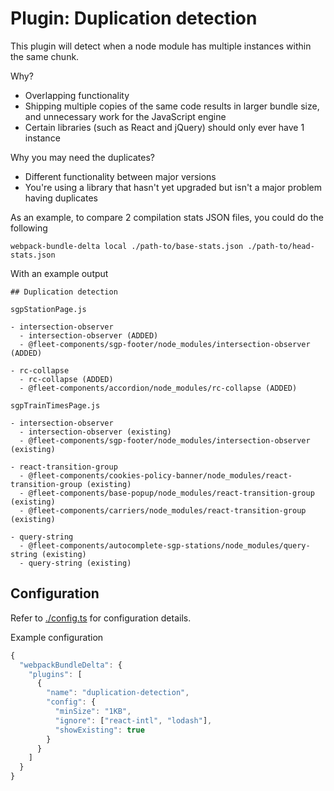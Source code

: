 # Plugin: Duplication detection

This plugin will detect when a node module has multiple instances within the same chunk.

Why?

- Overlapping functionality
- Shipping multiple copies of the same code results in larger bundle size, and unnecessary work for the JavaScript engine
- Certain libraries (such as React and jQuery) should only ever have 1 instance

Why you may need the duplicates?
- Different functionality between major versions
- You're using a library that hasn't yet upgraded but isn't a major problem having duplicates

As an example, to compare 2 compilation stats JSON files, you could do the following

```
webpack-bundle-delta local ./path-to/base-stats.json ./path-to/head-stats.json
```

With an example output

```
## Duplication detection

sgpStationPage.js

- intersection-observer
  - intersection-observer (ADDED)
  - @fleet-components/sgp-footer/node_modules/intersection-observer (ADDED)

- rc-collapse
  - rc-collapse (ADDED)
  - @fleet-components/accordion/node_modules/rc-collapse (ADDED)

sgpTrainTimesPage.js

- intersection-observer
  - intersection-observer (existing)
  - @fleet-components/sgp-footer/node_modules/intersection-observer (existing)

- react-transition-group
  - @fleet-components/cookies-policy-banner/node_modules/react-transition-group (existing)
  - @fleet-components/base-popup/node_modules/react-transition-group (existing)
  - @fleet-components/carriers/node_modules/react-transition-group (existing)

- query-string
  - @fleet-components/autocomplete-sgp-stations/node_modules/query-string (existing)
  - query-string (existing)
```

## Configuration

Refer to [./config.ts](./config.ts) for configuration details.

Example configuration
``` javascript
{
  "webpackBundleDelta": {
    "plugins": [
      {
        "name": "duplication-detection",
        "config": {
          "minSize": "1KB",
          "ignore": ["react-intl", "lodash"],
          "showExisting": true
        }
      }
    ]
  }
}
```
